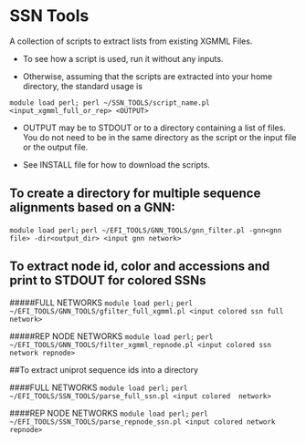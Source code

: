 # SSN Tools

A collection of scripts to extract lists from existing XGMML Files.

* To see how a script is used, run it without any inputs.

* Otherwise, assuming that the scripts are extracted into your home directory, the standard usage is

`module load perl; perl ~/SSN_TOOLS/script_name.pl <input_xgmml_full_or_rep> <OUTPUT> `

* OUTPUT may be to STDOUT or to a directory containing a list of files.
You do not need to be in the same directory as the script or the input file or the output file.

* See INSTALL file for how to download the scripts.

## To create a directory for multiple sequence alignments based on a GNN:

`module load perl;`
`perl ~/EFI_TOOLS/GNN_TOOLS/gnn_filter.pl -gnn<gnn file> -dir<output_dir> <input gnn network>`

## To extract node id, color and accessions and print to STDOUT for colored SSNs

#####FULL NETWORKS
`module load perl;`
`perl ~/EFI_TOOLS/GNN_TOOLS/gfilter_full_xgmml.pl <input colored ssn full network>`

#####REP NODE NETWORKS
`module load perl;`
`perl ~/EFI_TOOLS/GNN_TOOLS/filter_xgmml_repnode.pl <input colored ssn network repnode>`

##To extract uniprot sequence ids into a directory

####FULL NETWORKS
`module load perl;`
`perl ~/EFI_TOOLS/SSN_TOOLS/parse_full_ssn.pl <input colored  network>`

####REP NODE NETWORKS
`module load perl;`
`perl ~/EFI_TOOLS/SSN_TOOLS/parse_repnode_ssn.pl <input colored network repnode>`


